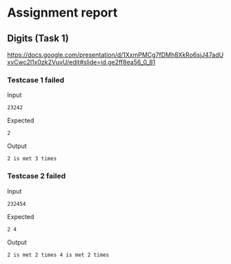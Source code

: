 # Assignment report
## Digits (Task 1)
https://docs.google.com/presentation/d/1XxmPMCg7fDMh8XkRo6sjJ47adUxvCwc2l1x0zk2VuvU/edit#slide=id.ge2ff8ea56_0_81

### Testcase 1 failed
Input
```
23242
```


Expected
```
2
```


Output
```
2 is met 3 times 
```

### Testcase 2 failed
Input
```
232454
```


Expected
```
2 4
```


Output
```
2 is met 2 times 4 is met 2 times 
```

